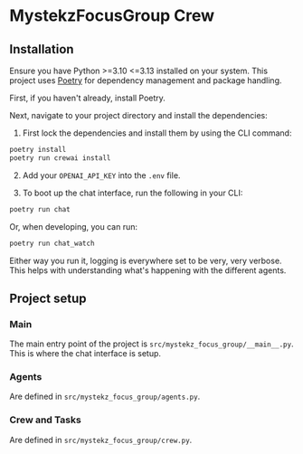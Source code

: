 # MystekzFocusGroup Crew

## Installation

Ensure you have Python >=3.10 <=3.13 installed on your system. This project uses [Poetry](https://python-poetry.org/) for dependency management and package handling.

First, if you haven't already, install Poetry.

Next, navigate to your project directory and install the dependencies:

1. First lock the dependencies and install them by using the CLI command:
  ```bash
  poetry install
  poetry run crewai install
  ```

2. Add your `OPENAI_API_KEY` into the `.env` file.

3. To boot up the chat interface, run the following in your CLI:
  ```bash
  poetry run chat
  ```
  Or, when developing, you can run:
  ```bash
  poetry run chat_watch
  ```

Either way you run it, logging is everywhere set to be very, very verbose. This helps with understanding what's happening with the different agents.

## Project setup

### Main
The main entry point of the project is `src/mystekz_focus_group/__main__.py`. This is where the chat interface is setup.

### Agents
Are defined in `src/mystekz_focus_group/agents.py`.

### Crew and Tasks
Are defined in `src/mystekz_focus_group/crew.py`.
